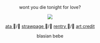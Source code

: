 <p align="center"> wont you die tonight for love? </p>

<div align="center">
  <img src="https://i.postimg.cc/zDbJ95SN/Untitled639-20251003041757.png">
</div>
<p align="center"> <a href= "https://lluc.atabook.org/"> ata </a> ᲼/᲼ <a href= "https://tjjkn.straw.page"> strawpage </a> ᲼/᲼ <a href= "https://rentry.co/mihawk-"> rentry </a> ᲼/᲼ <a href= "https://x.com/yumesiak"> art credit </a> </p>

<p align="center"> blasian bebe </p>
